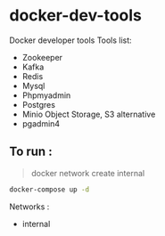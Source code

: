 # docker-dev-tools
Docker developer tools
Tools list:
 - Zookeeper
 - Kafka
 - Redis
 - Mysql
 - Phpmyadmin
 - Postgres
 - Minio Object Storage, S3 alternative
 - pgadmin4

## To run :
> docker network create internal

```sh
docker-compose up -d

```

Networks :
 - internal
